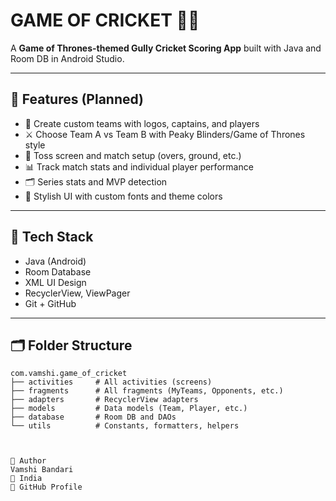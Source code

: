 # GAME OF CRICKET 🏏👑

A **Game of Thrones-themed Gully Cricket Scoring App** built with Java and Room DB in Android Studio.

---

## 🎯 Features (Planned)

- 🧙 Create custom teams with logos, captains, and players
- ⚔️ Choose Team A vs Team B with Peaky Blinders/Game of Thrones style
- 🏏 Toss screen and match setup (overs, ground, etc.)
- 📊 Track match stats and individual player performance
- 🗂 Series stats and MVP detection
- 📱 Stylish UI with custom fonts and theme colors

---

## 🔧 Tech Stack

- Java (Android)
- Room Database
- XML UI Design
- RecyclerView, ViewPager
- Git + GitHub

---

## 🗂️ Folder Structure

```plaintext
com.vamshi.game_of_cricket
├── activities     # All activities (screens)
├── fragments      # All fragments (MyTeams, Opponents, etc.)
├── adapters       # RecyclerView adapters
├── models         # Data models (Team, Player, etc.)
├── database       # Room DB and DAOs
└── utils          # Constants, formatters, helpers



👤 Author
Vamshi Bandari
📍 India
🔗 GitHub Profile

